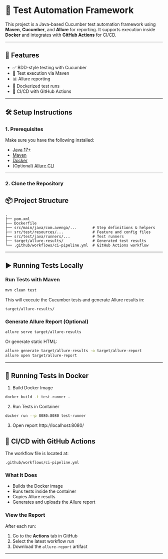 # 🧪 Test Automation Framework

This project is a Java-based Cucumber test automation framework using **Maven**, **Cucumber**, and **Allure** for reporting. It supports execution inside **Docker** and integrates with **GitHub Actions** for CI/CD.

---

## 🚀 Features

- ✅ BDD-style testing with Cucumber
- 🧪 Test execution via Maven
- 📊 Allure reporting
- 🐳 Dockerized test runs
- 🔁 CI/CD with GitHub Actions

---

## 🛠️ Setup Instructions

### 1. Prerequisites
Make sure you have the following installed:

- [Java 17+](https://adoptopenjdk.net/)
- [Maven](https://maven.apache.org/)
- [Docker](https://www.docker.com/)
- (Optional) [Allure CLI](https://docs.qameta.io/allure/#_installing_a_commandline)

---
### 2. Clone the Repository

## 📦 Project Structure

```
.
├── pom.xml
├── Dockerfile
├── src/main/java/com.avenga/...       # Step definitions & helpers
├── src/test/resources/...             # Feature and config files
├── src/test/java/runners/...          # Test runners
├── target/allure-results/             # Generated test results
└── .github/workflows/ci-pipeline.yml  # GitHub Actions workflow

```
---

## ▶️ Running Tests Locally

### Run Tests with Maven

```bash
mvn clean test
```

This will execute the Cucumber tests and generate Allure results in:

```
target/allure-results/
```

### Generate Allure Report (Optional)

```bash
allure serve target/allure-results
```

Or generate static HTML:

```bash
allure generate target/allure-results -o target/allure-report
allure open target/allure-report
```

---

## 🐳 Running Tests in Docker

1. Build Docker Image

```bash
docker build -t test-runner .
```

2. Run Tests in Container

```bash
docker run --p 8080:8080 test-runner
```

3. Open report
   http://localhost:8080/

## 🔁 CI/CD with GitHub Actions

The workflow file is located at:

```
.github/workflows/ci-pipeline.yml
```

### What It Does

- Builds the Docker image
- Runs tests inside the container
- Copies Allure results
- Generates and uploads the Allure report

### View the Report

After each run:

1. Go to the **Actions** tab in GitHub
2. Select the latest workflow run
3. Download the `allure-report` artifact

---